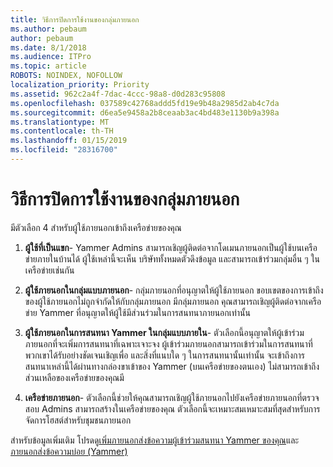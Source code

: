 ```yaml
---
title: วิธีการปิดการใช้งานของกลุ่มภายนอก
ms.author: pebaum
author: pebaum
ms.date: 8/1/2018
ms.audience: ITPro
ms.topic: article
ROBOTS: NOINDEX, NOFOLLOW
localization_priority: Priority
ms.assetid: 962c2a4f-7dac-4ccc-98a8-d0d283c95808
ms.openlocfilehash: 037589c42768addd5fd19e9b48a2985d2ab4c7da
ms.sourcegitcommit: d6ea5e9458a2b8ceaab3ac4bd483e1130b9a398a
ms.translationtype: MT
ms.contentlocale: th-TH
ms.lasthandoff: 01/15/2019
ms.locfileid: "28316700"
---
```

# <a name="how-to-disable-external-groups"></a>วิธีการปิดการใช้งานของกลุ่มภายนอก

มีตัวเลือก 4 สำหรับผู้ใช้ภายนอกเข้าถึงเครือข่ายของคุณ
  
1. **ผู้ใช้ที่เป็นแขก**- Yammer Admins สามารถเชิญผู้ติดต่อจากโดเมนภายนอกเป็นผู้ใช้บนเครือข่ายภายในบ้านได้ ผู้ใช้เหล่านี้จะเห็น บริษัททั้งหมดตัวดึงข้อมูล และสามารถเข้าร่วมกลุ่มอื่น ๆ ในเครือข่ายเช่นกัน 
    
2. **ผู้ใช้ภายนอกในกลุ่มแบบภายนอก**- กลุ่มภายนอกที่อนุญาตให้ผู้ใช้ภายนอก ขอบเขตของการเข้าถึงของผู้ใช้ภายนอกไม่ถูกจำกัดให้กับกลุ่มภายนอก มีกลุ่มภายนอก คุณสามารถเชิญผู้ติดต่อจากเครือข่าย Yammer ที่อนุญาตให้ผู้ใช้มีส่วนร่วมในการสนทนาภายนอกเท่านั้น 
    
3. **ผู้ใช้ภายนอกในการสนทนา Yammer ในกลุ่มแบบภายใน**- ตัวเลือกนี้อนุญาตให้ผู้เข้าร่วมภายนอกที่จะเพิ่มการสนทนาที่เฉพาะเจาะจง ผู้เข้าร่วมภายนอกสามารถเข้าร่วมในการสนทนาที่พวกเขาได้รับอย่างชัดเจนเชิญเพื่อ และสิ่งที่แนบใด ๆ ในการสนทนานั้นเท่านั้น จะเข้าถึงการสนทนาเหล่านี้ได้ผ่านทางกล่องขาเข้าของ Yammer (บนเครือข่ายของตนเอง) ไม่สามารถเข้าถึงส่วนเหลือของเครือข่ายของคุณมี 
    
4. **เครือข่ายภายนอก**- ตัวเลือกนี้ช่วยให้คุณสามารถเชิญผู้ใช้ภายนอกไปยังเครือข่ายภายนอกที่ตรวจสอบ Admins สามารถสร้างในเครือข่ายของคุณ ตัวเลือกนี้จะเหมาะสมเหมาะสมที่สุดสำหรับการจัดการโฮสต์สำหรับชุมชนภายนอก 
    
สำหรับข้อมูลเพิ่มเติม โปรดดู[เพิ่มภายนอกส่งข้อความผู้เข้าร่วมสนทนา Yammer ของคุณ](https://support.office.com/en-us/article/add-external-messaging-participants-to-your-yammer-conversations-423653bb-86b2-4eac-9d7e-dca121f7c16c?ui=en-US&amp;rs=en-US&amp;ad=US)และ[ภายนอกส่งข้อความบ่อย (Yammer)](https://support.office.com/en-us/article/External-messaging-FAQ-Yammer-35b59d6c-bb1c-4541-bf19-9f67d2f2b199)
  

